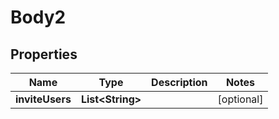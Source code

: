 # Body2

## Properties
Name | Type | Description | Notes
------------ | ------------- | ------------- | -------------
**inviteUsers** | **List&lt;String&gt;** |  |  [optional]
